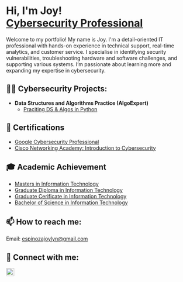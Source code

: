 <h1>Hi, I'm Joy! <br/><a href="https://www.linkedin.com/in/joshmadakor/">Cybersecurity Professional</a></h1>
Welcome to my portfolio! My name is Joy. I'm a detail-oriented IT professional with hands-on experience in technical support, real-time analytics, and customer service. I specialise in identifying security vulnerabilities, troubleshooting hardware and software challenges, and supporting various systems. I’m passionate about learning more and expanding my expertise in cybersecurity.

<h2>👨‍💻 Cybersecurity Projects:</h2>

- <b>Data Structures and Algorithms Practice (AlgoExpert)</b>
  - [Praciting DS & Algos in Python](https://github.com/joshmadakor1/Algorithms-Practice)

<h2>📃 Certifications</h2>

- [Google Cybersecurity Professional](https://www.youtube.com/watch?v=a83ASGn_V_s)
- [Cisco Networking Academy: Introduction to Cybersecurity](https://www.credly.com/badges/3a11d17f-b269-4399-bc1a-6aaec2e64c3b/public_url)


<h2>🎓 Academic Achievement</h2>

- [Masters in Information Technology](https://drive.google.com/file/d/1J7Uzx314wQBGhzqKEqV8ruRSDOxBjHOY/view?usp=sharing)
- [Graduate Diploma in Information Technology](https://drive.google.com/file/d/1Hd_iTOymZ6W_rL_NJ1Yj88oycpOmHDFJ/view?usp=sharing)
- [Graduate Cerificate in Information Technology](https://drive.google.com/file/d/1Il_TN3oygdivC_-CsTDVze9hMdhppJ5r/view?usp=sharing)
- [Bachelor of Science in Information Technology](https://drive.google.com/file/d/1fMPBaKWgbNljMpTSRd1veUjRWrwzCb1d/view?usp=sharing)


<h2> 📫 How to reach me:</h2>

Email: espinozajoylyn@gmail.com

<h2> 🤳 Connect with me:</h2>

[<img align="left" alt="JoylynEspinoza | LinkedIn" width="22px" src="https://cdn.jsdelivr.net/npm/simple-icons@v3/icons/linkedin.svg" />][linkedin]

[linkedin]: https://linkedin.com/in/joylynespinoza
  
<!--
**joshmadakor1/joshmadakor1** is a ✨ _special_ ✨ repository because its `README.md` (this file) appears on your GitHub profile.

Here are some ideas to get you started:

- 🔭 I’m currently working on ...
- 🌱 I’m currently learning ...
- 👯 I’m looking to collaborate on ...
- 🤔 I’m looking for help with ...
- 💬 Ask me about ...
- 📫 How to reach me: ...
- 😄 Pronouns: ...
- ⚡ Fun fact: ...
-->
